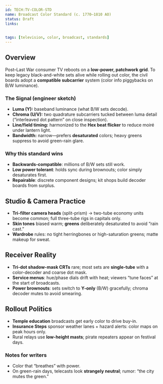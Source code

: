 ```yaml
---
id: TECH:TV-COLOR-STD
name: Broadcast Color Standard (c. 1770–1810 AO)
status: Draft
links:
  
  
tags: [television, color, broadcast, standards]
---
```


## Overview
Post–Last War consumer TV reboots on a **low-power, patchwork grid**. To keep legacy black-and-white sets alive while rolling out color, the civil boards adopt a **compatible subcarrier** system (color info piggybacks on B/W luminance).

### The Signal (engineer sketch)
- **Luma (Y):** baseband luminance (what B/W sets decode).
- **Chroma (U/V):** two quadrature subcarriers tucked between luma detail (“interleaved dot pattern” on close inspection).
- **Line/field timing:** harmonized to the **Hex beat flicker** to reduce moiré under lantern light.
- **Bandwidth:** narrow—prefers **desaturated** colors; heavy greens suppress to avoid green-rain glare.

### Why this standard wins
- **Backwards-compatible**: millions of B/W sets still work.
- **Low power tolerant**: holds sync during brownouts; color simply desaturates first.
- **Repairable**: discrete component designs; kit shops build decoder boards from surplus.

## Studio & Camera Practice
- **Tri-filter camera heads** (split-prism) → two-tube economy units become common; full three-tube rigs in capitals only.
- **Skin tones** biased warm; **greens** deliberately desaturated to avoid “rain cast.”
- **Wardrobe** rules: no tight herringbones or high-saturation greens; matte makeup for sweat.

## Receiver Reality
- **Tri-dot shadow-mask CRTs** rare; most sets are **single-tube** with a color-decoder and coarse dot mask.
- **Service menus**: hue/phase dials drift with heat; viewers “tune faces” at the start of broadcasts.
- **Power brownouts**: sets switch to **Y-only** (B/W) gracefully; chroma decoder mutes to avoid smearing.

## Rollout Politics
- **Temple education** broadcasts get early color to drive buy-in.
- **Insurance Steps** sponsor weather lanes + hazard alerts: color maps on peak hours only.
- Rural relays use **low-height masts**; pirate repeaters appear on festival days.

### Notes for writers
- Color that “breathes” with power.
- On green-rain days, telecasts look **strangely neutral**; rumor: “the city mutes the green.”

